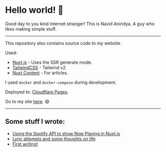 # Hello world! :wave:

Good day to you kind internet stranger! This is Navid Anindya. A guy who likes making simple stuff.

---

This repository also contains source code to my website.

Used:
* [Nuxt.js](https://nuxtjs.org) - Uses the SSR generate mode.
* [TailwindCSS](https://tailwindcss.nuxtjs.org) - Tailwind v2.
* [Nuxt Content](https://content.nuxtjs.org/) - For articles.

I used `docker` and `docker-compose` during development.

Deployed to: [Cloudflare Pages](https://pages.cloudflare.com/).

Go to my site [here](https://navidanindya.info). :smile:

---

## Some stuff I wrote:

<!-- BLOG-POST-LIST:START -->
- [Using the Spotify API to show Now Playing in Nuxt.js](https://navidanindya.info/writing/spotify-now-playing-nuxt)
- [Lyric attempts and some thoughts on life](https://navidanindya.info/writing/lyric-attempts)
- [First writing!](https://navidanindya.info/writing/first-writing)
<!-- BLOG-POST-LIST:END -->